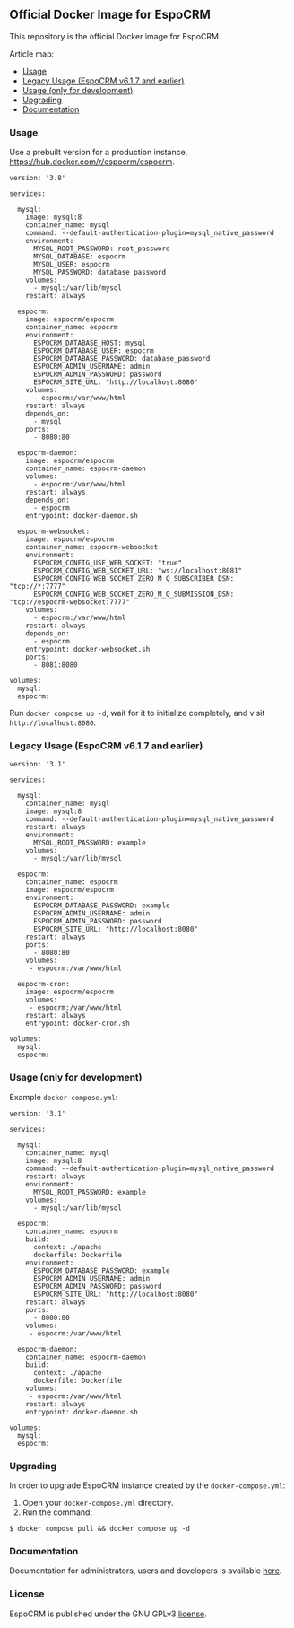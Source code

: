## Official Docker Image for EspoCRM

This repository is the official Docker image for EspoCRM.

Article map:

- [Usage](#usage)
- [Legacy Usage (EspoCRM v6.1.7 and earlier)](#legacy-usage-espocrm-v617-and-earlier)
- [Usage (only for development)](#usage-only-for-development)
- [Upgrading](#upgrading)
- [Documentation](#documentation)

### Usage

Use a prebuilt version for a production instance, https://hub.docker.com/r/espocrm/espocrm.

```
version: '3.8'

services:

  mysql:
    image: mysql:8
    container_name: mysql
    command: --default-authentication-plugin=mysql_native_password
    environment:
      MYSQL_ROOT_PASSWORD: root_password
      MYSQL_DATABASE: espocrm
      MYSQL_USER: espocrm
      MYSQL_PASSWORD: database_password
    volumes:
      - mysql:/var/lib/mysql
    restart: always

  espocrm:
    image: espocrm/espocrm
    container_name: espocrm
    environment:
      ESPOCRM_DATABASE_HOST: mysql
      ESPOCRM_DATABASE_USER: espocrm
      ESPOCRM_DATABASE_PASSWORD: database_password
      ESPOCRM_ADMIN_USERNAME: admin
      ESPOCRM_ADMIN_PASSWORD: password
      ESPOCRM_SITE_URL: "http://localhost:8080"
    volumes:
      - espocrm:/var/www/html
    restart: always
    depends_on:
      - mysql
    ports:
      - 8080:80

  espocrm-daemon:
    image: espocrm/espocrm
    container_name: espocrm-daemon
    volumes:
      - espocrm:/var/www/html
    restart: always
    depends_on:
      - espocrm
    entrypoint: docker-daemon.sh

  espocrm-websocket:
    image: espocrm/espocrm
    container_name: espocrm-websocket
    environment:
      ESPOCRM_CONFIG_USE_WEB_SOCKET: "true"
      ESPOCRM_CONFIG_WEB_SOCKET_URL: "ws://localhost:8081"
      ESPOCRM_CONFIG_WEB_SOCKET_ZERO_M_Q_SUBSCRIBER_DSN: "tcp://*:7777"
      ESPOCRM_CONFIG_WEB_SOCKET_ZERO_M_Q_SUBMISSION_DSN: "tcp://espocrm-websocket:7777"
    volumes:
      - espocrm:/var/www/html
    restart: always
    depends_on:
      - espocrm
    entrypoint: docker-websocket.sh
    ports:
      - 8081:8080

volumes:
  mysql:
  espocrm:
```

Run `docker compose up -d`, wait for it to initialize completely, and visit `http://localhost:8080`.

### Legacy Usage (EspoCRM v6.1.7 and earlier)

```
version: '3.1'

services:

  mysql:
    container_name: mysql
    image: mysql:8
    command: --default-authentication-plugin=mysql_native_password
    restart: always
    environment:
      MYSQL_ROOT_PASSWORD: example
    volumes:
      - mysql:/var/lib/mysql

  espocrm:
    container_name: espocrm
    image: espocrm/espocrm
    environment:
      ESPOCRM_DATABASE_PASSWORD: example
      ESPOCRM_ADMIN_USERNAME: admin
      ESPOCRM_ADMIN_PASSWORD: password
      ESPOCRM_SITE_URL: "http://localhost:8080"
    restart: always
    ports:
      - 8080:80
    volumes:
     - espocrm:/var/www/html

  espocrm-cron:
    image: espocrm/espocrm
    volumes:
     - espocrm:/var/www/html
    restart: always
    entrypoint: docker-cron.sh

volumes:
  mysql:
  espocrm:
```

### Usage (only for development)

Example `docker-compose.yml`:

```
version: '3.1'

services:

  mysql:
    container_name: mysql
    image: mysql:8
    command: --default-authentication-plugin=mysql_native_password
    restart: always
    environment:
      MYSQL_ROOT_PASSWORD: example
    volumes:
      - mysql:/var/lib/mysql

  espocrm:
    container_name: espocrm
    build:
      context: ./apache
      dockerfile: Dockerfile
    environment:
      ESPOCRM_DATABASE_PASSWORD: example
      ESPOCRM_ADMIN_USERNAME: admin
      ESPOCRM_ADMIN_PASSWORD: password
      ESPOCRM_SITE_URL: "http://localhost:8080"
    restart: always
    ports:
      - 8080:80
    volumes:
     - espocrm:/var/www/html

  espocrm-daemon:
    container_name: espocrm-daemon
    build:
      context: ./apache
      dockerfile: Dockerfile
    volumes:
     - espocrm:/var/www/html
    restart: always
    entrypoint: docker-daemon.sh

volumes:
  mysql:
  espocrm:
```

### Upgrading

In order to upgrade EspoCRM instance created by the `docker-compose.yml`:

1. Open your `docker-compose.yml` directory.
2. Run the command:

```
$ docker compose pull && docker compose up -d
```

### Documentation

Documentation for administrators, users and developers is available [here](https://docs.espocrm.com).

### License

EspoCRM is published under the GNU GPLv3 [license](https://raw.githubusercontent.com/espocrm/espocrm-docker/master/LICENSE).
